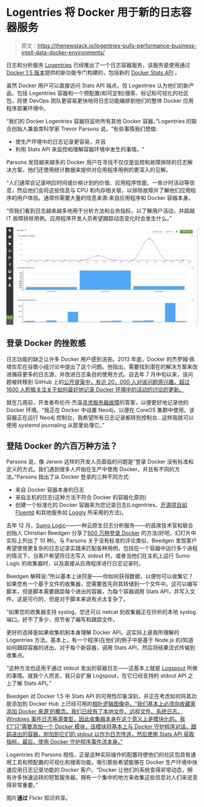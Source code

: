 # Logentries 将 Docker 用于新的日志容器服务

> 原文：<https://thenewstack.io/logentries-pulls-performance-business-intell-data-docker-environments/>

日志和分析服务 [Logentries](https://logentries.com/) 已经推出了一个日志容器服务，该服务是使用通过[Docker 1.5 版本](https://thenewstack.io/docker-1-5-new-features-seen-markedly-improving-security-performance-amongst-docker-community/)提供的新功能专门构建的，包括新的 [Docker Stats API](https://docs.docker.com/articles/runmetrics/) 。

虽然 Docker 用户可以直接访问 Stats API 端点，但 Logentries 认为他们的新产品，包括 Logentries 容器和一个预配置(和可定制)搜索、标记和可视化的社区包，将使 DevOps 团队更容易更快地将日志功能编排到他们的整体 Docker 应用程序部署环境中。

“我们的 Docker Logentries 容器将监听所有其他 Docker 容器，”Logentries 的联合创始人兼首席科学家 Trevor Parsons 说。“有些事情我们想做:

*   使生产环境中的日志记录更容易，并且
*   利用 Stats API 来监控和理解容器环境中发生的事情。"

Parsons 发现越来越多的 Docker 用户在寻找不仅仅是监控和故障排除的日志解决方案，他们还使用统计数据来提供对应用程序用例的更深入的见解。

“人们通常会记录响应时间或价格计划的价值、应用程序性能、一些计时活动等信息，然后他们会将这些信息与 CPU 和内存相关联，以排除故障并了解他们应用程序的用户体验。通常你需要大量的信息来源:来自应用程序和 Docker 容器本身。

“但我们看到日志越来越多地用于分析方法和业务指标，以了解用户活动，并超越 IT 故障排除用例。应用程序开发人员希望跟踪动态变化时会发生什么。”

[![logentries dashboard](img/dc3541bc2edf2c692ae9759d46162a6f.png)](https://thenewstack.io/wp-content/uploads/2015/02/logentries-dashboard.png)

## 登录 Docker 的挫败感

日志功能的缺乏让许多 Docker 用户感到沮丧。2013 年底，Docker 的杰罗姆·佩塔佐尼在谷歌小组讨论中提出了这个问题。他指出，需要找到潜在的解决方案来改进捕获更多的日志源，并改进日志条目的使用方式。自去年 7 月中旬以来，该问题被转移到 GitHub 上的[公开提案中，有近 20，000 人对该问题感兴趣，超过 1600 人积极关注关于如何最好地记录 Docker 环境中的活动的讨论的更新。](https://github.com/docker/docker/issues/7195)

就在几周前，开发者布伦丹·杰温[寻求服务器故障](http://serverfault.com/questions/664021/neo4j-docker-coreos-logging-everything-to-the-console)的答案，以便更好地记录他的 Docker 环境。“我正在 Docker 中设置 Neo4j，以便在 CoreOS 集群中使用。该容器正在运行 Neo4j 控制台，我希望所有日志记录都转到控制台…这样我就可以使用 systemd journaling 从那里处理它。”

## 登陆 Docker 的六百万种方法？

Parsons 说，像 Jerwin 这样的开发人员面临的问题是“登录 Docker 没有标准和定义的方式。我们遇到很多人开始在生产中使用 Docker，并且有不同的方法。”Parsons 指出了从 Docker 登录的三种不同方式:

*   来自 Docker 容器本身的日志
*   来自主机的日志(这种方法不符合 Docker 的容器化原则)
*   创建一个标准化的 Docker 容器来为您记录日志(Logentries、[开源项目如 Fluentd](http://www.fluentd.org/guides/recipes/docker-logging) 和其他服务如 [Loggly](https://www.loggly.com/blog/centralize-logs-docker-containers/) 所采用的方法)。

去年 12 月，[Sumo Logic](https://www.sumologic.com/)——一种云原生日志分析服务——的首席技术官和联合创始人 Christian Beedgen 分享了[600 万种登录 Docker](http://www.slideshare.net/raychaser/6-million-ways-to-log-in-docker-nyc-docker-meetup-12172014) 的方法(好吧，幻灯片中实际上列出了 10 种)。与 Parsons 关于没有标准的评论类似，Beedgen 发现客户希望使用更复杂的日志记录实践来匹配各种用例，包括在一个容器中运行多个进程的情况下，当客户希望将日志写入 stdout 时，或者当他们在主机上运行 Sumo Logic 的收集器时，以及直接从应用程序进行日志记录时。

Beedgen 解释说:“所以基本上诀窍是——你如何获得数据，以便你可以收集它？如果您有一个基于文件的收集器，您需要首先将其转储到一个文件中。这可以编写脚本，但是脚本需要跟踪每个进出的容器，为每个容器调用 Stats API，并写入文件。这是可行的，但是对于脚本来说有点太复杂了。

“如果您的收集器支持 syslog，您还可以 netcat 到收集器正在侦听的本地 syslog 端口。好不了多少，但节省了编写和跟踪文件。

更好的选择是如果收集机制本身理解 Docker API。这实际上是我所理解的 Logentries 方法。基本上，有一个程序(在他们的例子中是基于 Node.js 的)知道如何跟踪容器的进出，对于每个新容器，调用 Stats API，然后将结果流式传输到收集点。

“这种方法也适用于通过 stdout 发出的容器日志——这基本上就是 [Logspout](https://github.com/gliderlabs/logspout "Logspout open source tool") 所做的事情。就我个人而言，我只会扩展 Logspout，在它已经支持的 stdout API 之上了解 Stats API。”

Beedgen 对 Docker 1.5 中 Stats API 的可用性印象深刻，并正在考虑如何将其功能添加到 Docker Hub 上已经可用的[相扑逻辑图像中。“我们基本上必须向收藏家添加 Docker 来源’的概念。我们已经有了本地文件、远程文件、系统日志、Windows 事件日志等源类型，因此收集器本身在这个意义上是模块化的。我们“只”需要添加一个 Docker 模块，该模块将基本上与 Docker 守护程序对话，跟踪进出的容器，附加到它们的 stdout 以作为日志传送，然后使用 Stats API 获取指标，最后，使用 Docker 守护程序事件流本身。”](https://registry.hub.docker.com/u/sumologic/collector/ "Sumo Logic on DockerHub")

Logentries 的 Parsons 相信，正是这种实际操作的配置将使他们的社区包具有通用工具和预配置的可视化和搜索功能，吸引那些希望能够在 Docker 生产环境中快速应用日志记录功能的 Docker 客户。“Docker 让他们的系统变得非常动态，拥有许多快速运转的短暂服务器。拥有一个集中的地方来收集这些信息对人们来说变得非常重要。”

图片**通过** Flickr 知识共享。

<svg xmlns:xlink="http://www.w3.org/1999/xlink" viewBox="0 0 68 31" version="1.1"><title>Group</title> <desc>Created with Sketch.</desc></svg>